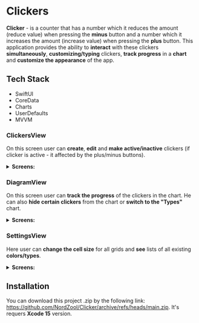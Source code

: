 # Clickers
**Clicker** - is a counter that has a number which it reduces the amount (reduce value) when pressing the **minus** button and a number which it increases the amount (increase value) when pressing the **plus** button.
This application provides the ability to **interact** with these clickers **simultaneously**, **customizing/typing** clickers, **track progress** in a **chart** and **customize the appearance** of 
the app.
## Tech Stack
- SwiftUI
- CoreData
- Charts
- UserDefaults
- MVVM
### ClickersView
On this screen user can **create**, **edit** and **make active/inactive** clickers
(if clicker is active - it affected by the plus/minus buttons). 
<details><summary><b>Screens:</b></summary>
<img src="https://github.com/NordZool/Clicker/blob/main/PreviewScreens/Screenshot%202024-05-20%20at%205.56.19%E2%80%AFPM.png" width="200" /> <img src="https://github.com/NordZool/Clicker/blob/main/PreviewScreens/Screenshot%202024-05-20%20at%206.01.28%E2%80%AFPM.png" width="200" /> <img src="https://github.com/NordZool/Clicker/blob/main/PreviewScreens/Screenshot%202024-05-20%20at%205.57.07%E2%80%AFPM.png" width="200" />
</details>


### DiagramView
On this screen user can **track the progress** of the clickers in the chart. 
He can also **hide certain clickers** from the chart or **switch to the "Types"** chart.
<details><summary><b>Screens:</b></summary>
<img src="https://github.com/NordZool/Clicker/blob/main/PreviewScreens/Screenshot%202024-05-20%20at%205.58.55%E2%80%AFPM.png" width="200" /> <img src="https://github.com/NordZool/Clicker/blob/main/PreviewScreens/Screenshot%202024-05-20%20at%205.59.04%E2%80%AFPM.png" width="200" />
</details>

### SettingsView
Here user can **change the cell size** for all grids and **see** lists of all existing **colors/types**.
<details><summary><b>Screens:</b></summary>
<img src="https://github.com/NordZool/Clicker/blob/main/PreviewScreens/Screenshot%202024-05-20%20at%205.59.22%E2%80%AFPM.png" width="200" /> <img src="https://github.com/NordZool/Clicker/blob/main/PreviewScreens/Screenshot%202024-05-21%20at%206.01.51%E2%80%AFPM.png" width="190" />
<img src="https://github.com/NordZool/Clicker/blob/main/PreviewScreens/Screenshot%202024-05-21%20at%206.01.35%E2%80%AFPM.png" width="200" /> <img src="https://github.com/NordZool/Clicker/blob/main/PreviewScreens/Screenshot%202024-05-21%20at%206.01.09%E2%80%AFPM.png" width="200" />
</details>

## Installation
You can download this project .zip by the following link: https://github.com/NordZool/Clicker/archive/refs/heads/main.zip. It's requers **Xcode 15** version.
